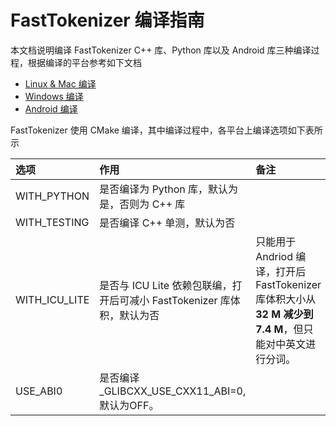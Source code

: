 # FastTokenizer 编译指南

本文档说明编译 FastTokenizer C++ 库、Python 库以及 Android 库三种编译过程，根据编译的平台参考如下文档

- [Linux & Mac 编译](./how_to_build_linux_and_mac.md)
- [Windows 编译](./how_to_build_windows.md)
- [Android 编译](./how_to_build_android.md)

FastTokenizer 使用 CMake 编译，其中编译过程中，各平台上编译选项如下表所示

| 选项 | 作用 | 备注 |
|:---- | :--- | :--- |
| WITH_PYTHON | 是否编译为 Python 库，默认为是，否则为 C++ 库||
| WITH_TESTING | 是否编译 C++ 单测，默认为否 ||
| WITH_ICU_LITE | 是否与 ICU Lite 依赖包联编，打开后可减小 FastTokenizer 库体积，默认为否 | 只能用于 Andriod 编译，打开后 FastTokenizer 库体积大小从 **32 M 减少到 7.4 M**，但只能对中英文进行分词。|
| USE_ABI0 | 是否编译_GLIBCXX_USE_CXX11_ABI=0, 默认为OFF。|
